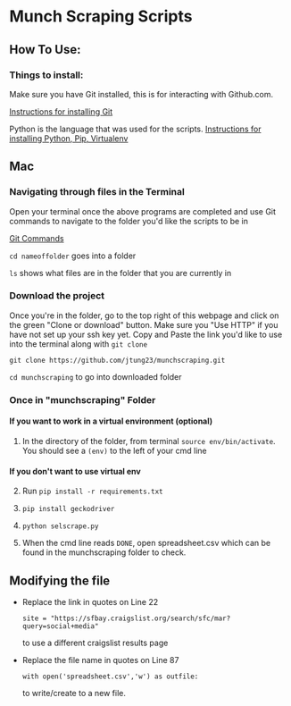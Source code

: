 # Munch Scraping Scripts

## How To Use:

### Things to install:
Make sure you have Git installed, this is for interacting with Github.com.

[Instructions for installing Git](https://git-scm.com/book/en/v2/Getting-Started-Installing-Git)

Python is the language that was used for the scripts.
[Instructions for installing Python, Pip, Virtualenv](http://www.pyladies.com/blog/Get-Your-Mac-Ready-for-Python-Programming/)

## Mac

### Navigating through files in the Terminal

Open your terminal once the above programs are completed and use Git commands to navigate to the folder you'd like the scripts to be in

[Git Commands](https://confluence.atlassian.com/bitbucketserver/basic-git-commands-776639767.html)

`cd nameoffolder` goes into a folder

`ls` shows what files are in the folder that you are currently in

### Download the project

Once you're in the folder, go to the top right of this webpage and click on the green "Clone or download" button. Make sure you "Use HTTP" if you have not set up your ssh key yet. Copy and Paste the link you'd like to use into the terminal along with `git clone`

`git clone https://github.com/jtung23/munchscraping.git`

`cd munchscraping` to go into downloaded folder

### Once in "munchscraping" Folder

#### If you want to work in a virtual environment (optional)
1. In the directory of the folder, from terminal `source env/bin/activate`. You should see a `(env)` to the left of your cmd line

#### If you don't want to use virtual env
2. Run `pip install -r requirements.txt`

3. `pip install geckodriver`

4. `python selscrape.py`

5. When the cmd line reads `DONE`, open spreadsheet.csv which can be found in the munchscraping folder to check.


## Modifying the file

- Replace the link in quotes on Line 22

	`site = "https://sfbay.craigslist.org/search/sfc/mar?query=social+media"`

	to use a different craigslist results page

- Replace the file name in quotes on Line 87
	
	`with open('spreadsheet.csv','w') as outfile:`

	to write/create to a new file.